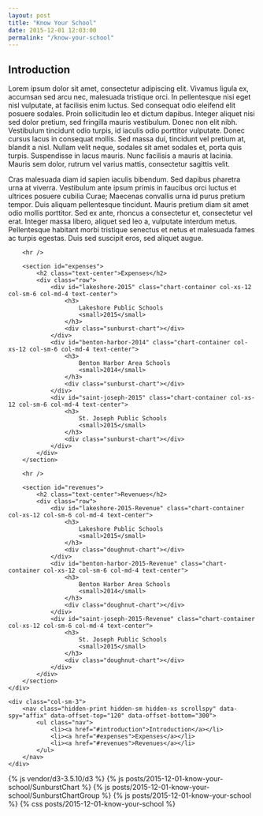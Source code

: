 ```yaml
---
layout: post
title: "Know Your School"
date: 2015-12-01 12:03:00
permalink: "/know-your-school"
---
```

<div class="row">
	<div class="col-sm-9">
		<section id="introduction">
			<h2 class="text-center">Introduction</h2>
			<!-- todo -->
			<p>Lorem ipsum dolor sit amet, consectetur adipiscing elit. Vivamus ligula ex, accumsan sed arcu nec, malesuada tristique orci. In pellentesque nisi eget nisl vulputate, at facilisis enim luctus. Sed consequat odio eleifend elit posuere sodales. Proin sollicitudin leo et dictum dapibus. Integer aliquet nisi sed dolor pretium, sed fringilla mauris vestibulum. Donec non elit nibh. Vestibulum tincidunt odio turpis, id iaculis odio porttitor vulputate. Donec cursus lacus in consequat mollis. Sed massa dui, tincidunt vel pretium at, blandit a nisl. Nullam velit neque, sodales sit amet sodales et, porta quis turpis. Suspendisse in lacus mauris. Nunc facilisis a mauris at lacinia. Mauris sem dolor, rutrum vel varius mattis, consectetur sagittis velit.</p>
			<p>Cras malesuada diam id sapien iaculis bibendum. Sed dapibus pharetra urna at viverra. Vestibulum ante ipsum primis in faucibus orci luctus et ultrices posuere cubilia Curae; Maecenas convallis urna id purus pretium tempor. Duis aliquam pellentesque tincidunt. Mauris pretium diam sit amet odio mollis porttitor. Sed ex ante, rhoncus a consectetur et, consectetur vel erat. Integer massa libero, aliquet sed leo a, vulputate interdum metus. Pellentesque habitant morbi tristique senectus et netus et malesuada fames ac turpis egestas. Duis sed suscipit eros, sed aliquet augue.</p>
		</section>
		
		<hr />

		<section id="expenses">
			<h2 class="text-center">Expenses</h2>
			<div class="row">
				<div id="lakeshore-2015" class="chart-container col-xs-12 col-sm-6 col-md-4 text-center">
					<h3>
						Lakeshore Public Schools
						<small>2015</small>
					</h3>
					<div class="sunburst-chart"></div>
				</div>
				<div id="benton-harbor-2014" class="chart-container col-xs-12 col-sm-6 col-md-4 text-center">
					<h3>
						Benton Harbor Area Schools
						<small>2014</small>
					</h3>
					<div class="sunburst-chart"></div>
				</div>
				<div id="saint-joseph-2015" class="chart-container col-xs-12 col-sm-6 col-md-4 text-center">
					<h3>
						St. Joseph Public Schools
						<small>2015</small>
					</h3>
					<div class="sunburst-chart"></div>
				</div>
			</div>
		</section>

		<hr />

		<section id="revenues">
			<h2 class="text-center">Revenues</h2>
			<div class="row">
				<div id="lakeshore-2015-Revenue" class="chart-container col-xs-12 col-sm-6 col-md-4 text-center">
					<h3>
						Lakeshore Public Schools
						<small>2015</small>
					</h3>
					<div class="doughnut-chart"></div>
				</div>
				<div id="benton-harbor-2015-Revenue" class="chart-container col-xs-12 col-sm-6 col-md-4 text-center">
					<h3>
						Benton Harbor Area Schools
						<small>2014</small>
					</h3>
					<div class="doughnut-chart"></div>
				</div>
				<div id="saint-joseph-2015-Revenue" class="chart-container col-xs-12 col-sm-6 col-md-4 text-center">
					<h3>
						St. Joseph Public Schools
						<small>2015</small>
					</h3>
					<div class="doughnut-chart"></div>
				</div>
			</div>
		</section>
	</div>

	<div class="col-sm-3">
		<nav class="hidden-print hidden-sm hidden-xs scrollspy" data-spy="affix" data-offset-top="120" data-offset-bottom="300">
			<ul class="nav">
				<li><a href="#introduction">Introduction</a></li>
				<li><a href="#expenses">Expenses</a></li>
				<li><a href="#revenues">Revenues</a></li>
			</ul>
		</nav>
	</div>
</div>

{% js vendor/d3-3.5.10/d3 %}
{% js posts/2015-12-01-know-your-school/SunburstChart %}
{% js posts/2015-12-01-know-your-school/SunburstChartGroup %}
{% js posts/2015-12-01-know-your-school %}
{% css posts/2015-12-01-know-your-school %}

